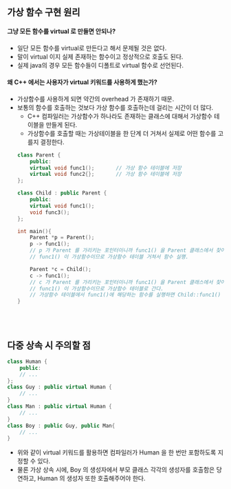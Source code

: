 ## 가상 함수 구현 원리
#### 그냥 모든 함수를 virtual 로 만들면 안되나?
* 일단 모든 함수를 virtual로 만든다고 해서 문제될 것은 없다.
* 말이 virtual 이지 실제 존재하는 함수이고 정상적으로 호출도 된다.
* 실제 java의 경우 모든 함수들이 디폴트로 virtual 함수로 선언된다.

#### 왜 C++ 에서는 사용자가 virtual 키워드를 사용하게 했는가?
* 가상함수를 사용하게 되면 약간의 overhead 가 존재하기 때문.
* 보통의 함수를 호출하는 것보다 가상 함수를 호출하는데 걸리는 시간이 더 많다.
    * C++ 컴파일러는 가상함수가 하나라도 존재하는 클래스에 대해서 가상함수 테이블을 만들게 된다.
    * 가상함수를 호출할 때는 가상테이블을 한 단계 더 거쳐서 실제로 어떤 함수를 고를지 결정한다.
    ```cpp
    class Parent {
        public:
        virtual void func1();       // 가상 함수 테이블에 저장 
        virtual void func2{};       // 가상 함수 테이블에 저장
    };

    class Child : public Parent {
        public:
        virtual void func1();
        void func3();
    };

    int main(){
        Parent *p = Parent();
        p -> func1();       
        // p 가 Parent 를 가리키는 포인터이니까 func1() 을 Parent 클래스에서 찾아본다.
        // func1() 이 가상함수이므로 가상함수 테이블 거쳐서 함수 실행.

        Parent *c = Child();
        c -> func1();
        // c 가 Parent 를 가리키는 포인터이니까 func1() 을 Parent 클래스에서 찾아본다.
        // func1() 이 가상함수이므로 가상함수 테이블로 간다.
        // 가상함수 테이블에서 func1()에 해당하는 함수를 실행하면 Child::func1() 호출되며, 성공적으로 Parent::func1() 을 오버라이드. 
    }
    ```
<br/></br>

## 다중 상속 시 주의할 점

```cpp
class Human {
    public:
    // ...
};
class Guy : public virtual Human {
    // ...
}
class Man : public virtual Human {
    // ...
}
class Boy : public Guy, public Man{
    // ...
}
```

* 위와 같이 virtual 키워드를 활용하면 컴파일러가 Human 을 한 번만 포함하도록 지정할 수 있다.
* 물론 가상 상속 시에, Boy 의 생성자에서 부모 클래스 각각의 생성자를 호출함은 당연하고, Human 의 생성자 또한 호출해주어야 한다.

